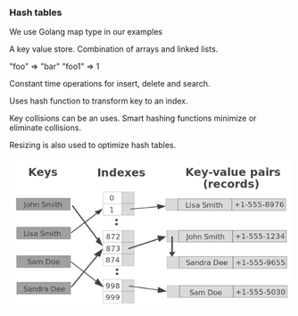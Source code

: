 ### Hash tables

We use Golang map type in our examples

A key value store. Combination of arrays and linked lists.


"foo" => "bar"
"foo1" => 1

Constant time operations for insert, delete and search.

Uses hash function to transform key to an index.

Key collisions can be an uses. Smart hashing functions minimize or eliminate collisions. 

Resizing is also used to optimize hash tables.

![hash table](../images/hash-table.png)
